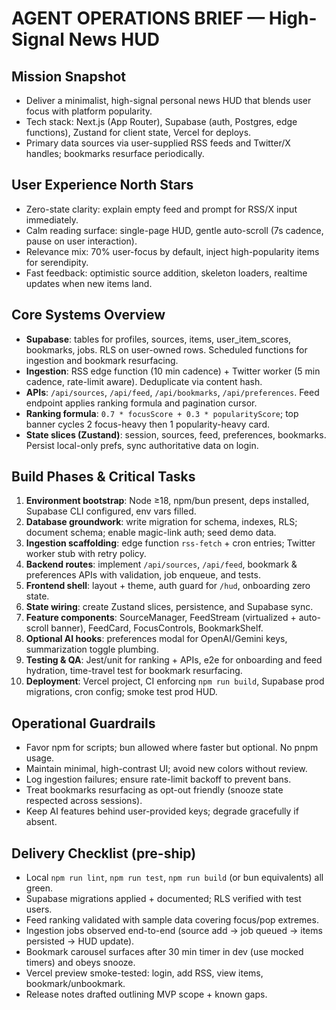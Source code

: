 # AGENT OPERATIONS BRIEF — High-Signal News HUD

## Mission Snapshot
- Deliver a minimalist, high-signal personal news HUD that blends user focus with platform popularity.
- Tech stack: Next.js (App Router), Supabase (auth, Postgres, edge functions), Zustand for client state, Vercel for deploys.
- Primary data sources via user-supplied RSS feeds and Twitter/X handles; bookmarks resurface periodically.

## User Experience North Stars
- Zero-state clarity: explain empty feed and prompt for RSS/X input immediately.
- Calm reading surface: single-page HUD, gentle auto-scroll (7s cadence, pause on user interaction).
- Relevance mix: 70% user-focus by default, inject high-popularity items for serendipity.
- Fast feedback: optimistic source addition, skeleton loaders, realtime updates when new items land.

## Core Systems Overview
- **Supabase**: tables for profiles, sources, items, user_item_scores, bookmarks, jobs. RLS on user-owned rows. Scheduled functions for ingestion and bookmark resurfacing.
- **Ingestion**: RSS edge function (10 min cadence) + Twitter worker (5 min cadence, rate-limit aware). Deduplicate via content hash.
- **APIs**: `/api/sources`, `/api/feed`, `/api/bookmarks`, `/api/preferences`. Feed endpoint applies ranking formula and pagination cursor.
- **Ranking formula**: `0.7 * focusScore + 0.3 * popularityScore`; top banner cycles 2 focus-heavy then 1 popularity-heavy card.
- **State slices (Zustand)**: session, sources, feed, preferences, bookmarks. Persist local-only prefs, sync authoritative data on login.

## Build Phases & Critical Tasks
1. **Environment bootstrap**: Node ≥18, npm/bun present, deps installed, Supabase CLI configured, env vars filled.
2. **Database groundwork**: write migration for schema, indexes, RLS; document schema; enable magic-link auth; seed demo data.
3. **Ingestion scaffolding**: edge function `rss-fetch` + cron entries; Twitter worker stub with retry policy.
4. **Backend routes**: implement `/api/sources`, `/api/feed`, bookmark & preferences APIs with validation, job enqueue, and tests.
5. **Frontend shell**: layout + theme, auth guard for `/hud`, onboarding zero state.
6. **State wiring**: create Zustand slices, persistence, and Supabase sync.
7. **Feature components**: SourceManager, FeedStream (virtualized + auto-scroll banner), FeedCard, FocusControls, BookmarkShelf.
8. **Optional AI hooks**: preferences modal for OpenAI/Gemini keys, summarization toggle plumbing.
9. **Testing & QA**: Jest/unit for ranking + APIs, e2e for onboarding and feed hydration, time-travel test for bookmark resurfacing.
10. **Deployment**: Vercel project, CI enforcing `npm run build`, Supabase prod migrations, cron config; smoke test prod HUD.

## Operational Guardrails
- Favor npm for scripts; bun allowed where faster but optional. No pnpm usage.
- Maintain minimal, high-contrast UI; avoid new colors without review.
- Log ingestion failures; ensure rate-limit backoff to prevent bans.
- Treat bookmarks resurfacing as opt-out friendly (snooze state respected across sessions).
- Keep AI features behind user-provided keys; degrade gracefully if absent.

## Delivery Checklist (pre-ship)
- Local `npm run lint`, `npm run test`, `npm run build` (or bun equivalents) all green.
- Supabase migrations applied + documented; RLS verified with test users.
- Feed ranking validated with sample data covering focus/pop extremes.
- Ingestion jobs observed end-to-end (source add → job queued → items persisted → HUD update).
- Bookmark carousel surfaces after 30 min timer in dev (use mocked timers) and obeys snooze.
- Vercel preview smoke-tested: login, add RSS, view items, bookmark/unbookmark.
- Release notes drafted outlining MVP scope + known gaps.
